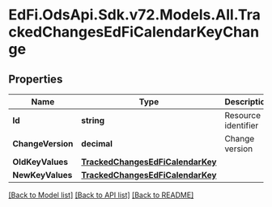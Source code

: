 # EdFi.OdsApi.Sdk.v72.Models.All.TrackedChangesEdFiCalendarKeyChange

## Properties

Name | Type | Description | Notes
------------ | ------------- | ------------- | -------------
**Id** | **string** | Resource identifier | [optional] 
**ChangeVersion** | **decimal** | Change version | [optional] 
**OldKeyValues** | [**TrackedChangesEdFiCalendarKey**](TrackedChangesEdFiCalendarKey.md) |  | [optional] 
**NewKeyValues** | [**TrackedChangesEdFiCalendarKey**](TrackedChangesEdFiCalendarKey.md) |  | [optional] 

[[Back to Model list]](../README.md#documentation-for-models) [[Back to API list]](../README.md#documentation-for-api-endpoints) [[Back to README]](../README.md)

